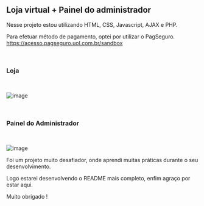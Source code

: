 <h2>Loja virtual + Painel do administrador</h2>

Nesse projeto estou utilizando HTML, CSS, Javascript, AJAX e PHP.

Para efetuar método de pagamento, optei por utilizar o PagSeguro.
https://acesso.pagseguro.uol.com.br/sandbox
<br>

<br>

<h3>Loja</h3>

<br>

![image](https://user-images.githubusercontent.com/70349830/118699830-62093b80-b7e8-11eb-97ad-0514830697d3.png)

<br>


<h3>Painel do Administrador</h3>

<br>

![image](https://user-images.githubusercontent.com/70349830/118700116-aeed1200-b7e8-11eb-8ea1-9e7933337bc7.png)


Foi um projeto muito desafiador, onde aprendi muitas práticas durante o seu desenvolvimento.

Logo estarei desenvolvendo o README mais completo, enfim agraço por estar aqui.

Muito obrigado !
